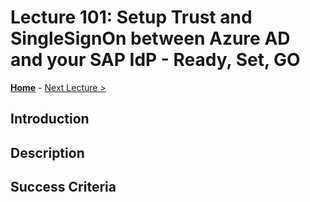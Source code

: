 # Lecture 101: Setup Trust and SingleSignOn between Azure AD and your SAP IdP - Ready, Set, GO

**[Home](../README.md)** - [Next Lecture >](./102-embed-app.md)

## Introduction

## Description

## Success Criteria
